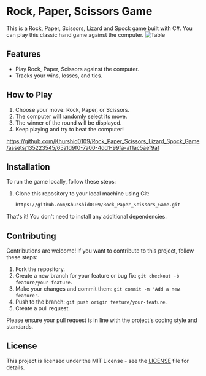 # Rock, Paper, Scissors Game

This is a Rock, Paper, Scissors, Lizard and Spock game built with C#. You can play this classic hand game against the computer. 
![Table](https://github.com/Khurshid0109/Rock_Paper_Scissors_Lizard_Spock_Game/assets/135223545/5fe675b1-0c19-4042-80dc-a6f0253f565c)

## Features

- Play Rock, Paper, Scissors against the computer.
- Tracks your wins, losses, and ties.

## How to Play

1. Choose your move: Rock, Paper, or Scissors.
2. The computer will randomly select its move.
3. The winner of the round will be displayed.
4. Keep playing and try to beat the computer!

https://github.com/Khurshid0109/Rock_Paper_Scissors_Lizard_Spock_Game/assets/135223545/65a1d9f0-7a00-4dd1-99fa-af1ac5aef9af


## Installation

To run the game locally, follow these steps:

1. Clone this repository to your local machine using Git:

   ```bash
   https://github.com/Khurshid0109/Rock_Paper_Scissors_Game.git
   
That's it! You don't need to install any additional dependencies.

## Contributing

Contributions are welcome! If you want to contribute to this project, follow these steps:

1. Fork the repository.
2. Create a new branch for your feature or bug fix: `git checkout -b feature/your-feature`.
3. Make your changes and commit them: `git commit -m 'Add a new feature'`.
4. Push to the branch: `git push origin feature/your-feature`.
5. Create a pull request.

Please ensure your pull request is in line with the project's coding style and standards. 

## License

This project is licensed under the MIT License - see the [LICENSE](LICENSE) file for details.

